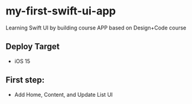 # my-first-swift-ui-app
Learning Swift UI by building course APP based on Design+Code course


## Deploy Target
- iOS 15

## First step:
- Add Home, Content, and Update List UI 
